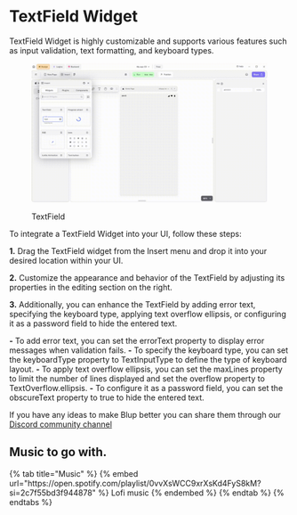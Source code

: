 # TextField Widget

TextField Widget is highly customizable and supports various features such as input validation, text formatting, and keyboard types.

<figure><img src="../../../.gitbook/assets/alert-dialog.gif" alt="TextField"><figcaption><p>TextField</p></figcaption></figure>

To integrate a TextField Widget into your UI, follow these steps:

**1.** Drag the TextField widget from the Insert menu and drop it into your desired location within your UI.

**2.** Customize the appearance and behavior of the TextField by adjusting its properties in the editing section on the right.

**3.** Additionally, you can enhance the TextField by adding error text, specifying the keyboard type, applying text overflow ellipsis, or configuring it as a password field to hide the entered text.

**-** To add error text, you can set the errorText property to display error messages when validation fails.
**-** To specify the keyboard type, you can set the keyboardType property to TextInputType to define the type of keyboard layout.
**-** To apply text overflow ellipsis, you can set the maxLines property to limit the number of lines displayed and set the overflow property to TextOverflow.ellipsis.
**-** To configure it as a password field, you can set the obscureText property to true to hide the entered text.

If you have any ideas to make Blup better you can share them through our [Discord community channel ](https://discord.com/channels/940632966093234176/965313562425823303)

## Music to go with.
 
<div class="container">
  {% tab title="Music" %}
  {% embed url="https://open.spotify.com/playlist/0vvXsWCC9xrXsKd4FyS8kM?si=2c7f55bd3f944878" %}
  Lofi music
  {% endembed %}
  {% endtab %}
  {% endtabs %}
</div>